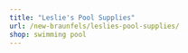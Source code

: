 ```yaml
---
title: "Leslie's Pool Supplies"
url: /new-braunfels/leslies-pool-supplies/
shop: swimming pool
---
```

